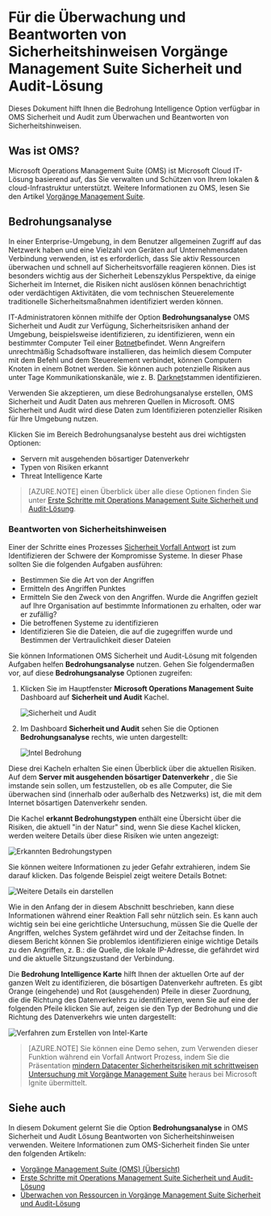 <properties
   pageTitle="Für die Überwachung und Beantworten von Sicherheitshinweisen Vorgänge Management Suite Sicherheit und Audit Lösung | Microsoft Azure"
   description="Dieses Dokument hilft Ihnen, die in OMS Sicherheit und Audit verfügbar Threat Intelligence Option zu überwachen und Beantworten von Sicherheitswarnungen zu verwenden."
   services="operations-management-suite"
   documentationCenter="na"
   authors="YuriDio"
   manager="swadhwa"
   editor=""/>

<tags
   ms.service="operations-management-suite"
   ms.topic="article" 
   ms.devlang="na"
   ms.tgt_pltfrm="na"
   ms.workload="na"
   ms.date="10/18/2016"
   ms.author="yurid"/>

# <a name="monitoring-and-responding-to-security-alerts-in-operations-management-suite-security-and-audit-solution"></a>Für die Überwachung und Beantworten von Sicherheitshinweisen Vorgänge Management Suite Sicherheit und Audit-Lösung

Dieses Dokument hilft Ihnen die Bedrohung Intelligence Option verfügbar in OMS Sicherheit und Audit zum Überwachen und Beantworten von Sicherheitshinweisen.

## <a name="what-is-oms"></a>Was ist OMS?

Microsoft Operations Management Suite (OMS) ist Microsoft Cloud IT-Lösung basierend auf, das Sie verwalten und Schützen von Ihrem lokalen & cloud-Infrastruktur unterstützt. Weitere Informationen zu OMS, lesen Sie den Artikel [Vorgänge Management Suite](https://technet.microsoft.com/library/mt484091.aspx).

## <a name="threat-intelligence"></a>Bedrohungsanalyse

In einer Enterprise-Umgebung, in dem Benutzer allgemeinen Zugriff auf das Netzwerk haben und eine Vielzahl von Geräten auf Unternehmensdaten Verbindung verwenden, ist es erforderlich, dass Sie aktiv Ressourcen überwachen und schnell auf Sicherheitsvorfälle reagieren können. Dies ist besonders wichtig aus der Sicherheit Lebenszyklus Perspektive, da einige Sicherheit im Internet, die Risiken nicht auslösen können benachrichtigt oder verdächtigen Aktivitäten, die vom technischen Steuerelemente traditionelle Sicherheitsmaßnahmen identifiziert werden können. 

IT-Administratoren können mithilfe der Option **Bedrohungsanalyse** OMS Sicherheit und Audit zur Verfügung, Sicherheitsrisiken anhand der Umgebung, beispielsweise identifizieren, zu identifizieren, wenn ein bestimmter Computer Teil einer [Botnet](https://www.microsoft.com/security/sir/story/default.aspx#!botnetsection)befindet. Wenn Angreifern unrechtmäßig Schadsoftware installieren, das heimlich diesem Computer mit dem Befehl und dem Steuerelement verbindet, können Computern Knoten in einem Botnet werden. Sie können auch potenzielle Risiken aus unter Tage Kommunikationskanäle, wie z. B. [Darknet](https://www.microsoft.com/security/sir/story/default.aspx#!botnetsection_honeypots_darkents)stammen identifizieren. 

Verwenden Sie akzeptieren, um diese Bedrohungsanalyse erstellen, OMS Sicherheit und Audit Daten aus mehreren Quellen in Microsoft. OMS Sicherheit und Audit wird diese Daten zum Identifizieren potenzieller Risiken für Ihre Umgebung nutzen.

Klicken Sie im Bereich Bedrohungsanalyse besteht aus drei wichtigsten Optionen:
- Servern mit ausgehenden bösartiger Datenverkehr
- Typen von Risiken erkannt
- Threat Intelligence Karte

> [AZURE.NOTE] einen Überblick über alle diese Optionen finden Sie unter [Erste Schritte mit Operations Management Suite Sicherheit und Audit-Lösung](oms-security-getting-started.md).

### <a name="responding-to-security-alerts"></a>Beantworten von Sicherheitshinweisen

Einer der Schritte eines Prozesses [Sicherheit Vorfall Antwort](https://technet.microsoft.com/library/cc512623.aspx) ist zum Identifizieren der Schwere der Kompromisse Systeme. In dieser Phase sollten Sie die folgenden Aufgaben ausführen:

- Bestimmen Sie die Art von der Angriffen
- Ermitteln des Angriffen Punktes
- Ermitteln Sie den Zweck von den Angriffen. Wurde die Angriffen gezielt auf Ihre Organisation auf bestimmte Informationen zu erhalten, oder war er zufällig?
- Die betroffenen Systeme zu identifizieren
- Identifizieren Sie die Dateien, die auf die zugegriffen wurde und Bestimmen der Vertraulichkeit dieser Dateien

Sie können Informationen OMS Sicherheit und Audit-Lösung mit folgenden Aufgaben helfen **Bedrohungsanalyse** nutzen. Gehen Sie folgendermaßen vor, auf diese **Bedrohungsanalyse** Optionen zugreifen:

1. Klicken Sie im Hauptfenster **Microsoft Operations Management Suite** Dashboard auf **Sicherheit und Audit** Kachel.

    ![Sicherheit und Audit](./media/oms-security-responding-alerts/oms-security-responding-alerts-fig1.png)

2. Im Dashboard **Sicherheit und Audit** sehen Sie die Optionen **Bedrohungsanalyse** rechts, wie unten dargestellt:

    ![Intel Bedrohung](./media/oms-security-responding-alerts/oms-security-responding-alerts-fig2-ga.png)

Diese drei Kacheln erhalten Sie einen Überblick über die aktuellen Risiken. Auf dem **Server mit ausgehenden bösartiger Datenverkehr** , die Sie imstande sein sollen, um festzustellen, ob es alle Computer, die Sie überwachen sind (innerhalb oder außerhalb des Netzwerks) ist, die mit dem Internet bösartigen Datenverkehr senden. 

Die Kachel **erkannt Bedrohungstypen** enthält eine Übersicht über die Risiken, die aktuell "in der Natur" sind, wenn Sie diese Kachel klicken, werden weitere Details über diese Risiken wie unten angezeigt:

![Erkannten Bedrohungstypen](./media/oms-security-responding-alerts/oms-security-responding-alerts-fig3.png)

Sie können weitere Informationen zu jeder Gefahr extrahieren, indem Sie darauf klicken. Das folgende Beispiel zeigt weitere Details Botnet:

![Weitere Details ein darstellen](./media/oms-security-responding-alerts/oms-security-responding-alerts-fig4.png)

Wie in den Anfang der in diesem Abschnitt beschrieben, kann diese Informationen während einer Reaktion Fall sehr nützlich sein. Es kann auch wichtig sein bei eine gerichtliche Untersuchung, müssen Sie die Quelle der Angriffen, welches System gefährdet wird und der Zeitachse finden. In diesem Bericht können Sie problemlos identifizieren einige wichtige Details zu den Angriffen, z. B.: die Quelle, die lokale IP-Adresse, die gefährdet wird und die aktuelle Sitzungszustand der Verbindung. 

Die **Bedrohung Intelligence Karte** hilft Ihnen der aktuellen Orte auf der ganzen Welt zu identifizieren, die bösartigen Datenverkehr auftreten. Es gibt Orange (eingehende) und Rot (ausgehenden) Pfeile in dieser Zuordnung, die die Richtung des Datenverkehrs zu identifizieren, wenn Sie auf eine der folgenden Pfeile klicken Sie auf, zeigen sie den Typ der Bedrohung und die Richtung des Datenverkehrs wie unten dargestellt:

![Verfahren zum Erstellen von Intel-Karte](./media/oms-security-responding-alerts/oms-security-responding-alerts-fig5.png)

> [AZURE.NOTE] Sie können eine Demo sehen, zum Verwenden dieser Funktion während ein Vorfall Antwort Prozess, indem Sie die Präsentation [mindern Datacenter Sicherheitsrisiken mit schrittweisen Untersuchung mit Vorgänge Management Suite](https://myignite.microsoft.com/videos/5000) heraus bei Microsoft Ignite übermittelt.

## <a name="see-also"></a>Siehe auch

In diesem Dokument gelernt Sie die Option **Bedrohungsanalyse** in OMS Sicherheit und Audit Lösung Beantworten von Sicherheitshinweisen verwenden. Weitere Informationen zum OMS-Sicherheit finden Sie unter den folgenden Artikeln:

- [Vorgänge Management Suite (OMS) (Übersicht)](operations-management-suite-overview.md)
- [Erste Schritte mit Operations Management Suite Sicherheit und Audit-Lösung](oms-security-getting-started.md)
- [Überwachen von Ressourcen in Vorgänge Management Suite Sicherheit und Audit-Lösung](oms-security-monitoring-resources.md)
